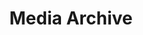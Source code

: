 ---
widget: pages
headless: true  # This file represents a page section.

# ... Put Your Section Options Here (title etc.) ...
title: Media Archive
subtitle: ''
  

# Position of this section on the page
weight: 20

content:
  # Filter content to display
  filters:
    # The folders to display content from
    folders:
      - post
    tag: 'media'
    category: ''
    publication_type: ''
    author: ''
    exclude_featured: false
    exclude_future: false
    exclude_past: false
  # Choose how many pages you would like to display (0 = all pages)
  count: 0
  # Choose how many pages you would like to offset by
  # Useful if you wish to show the first item in the Featured widget
  offset: 1
  # Field to sort by, such as Date or Title
  sort_by: 'Date'
  sort_ascending: false
  archive:
    enable: false
    text: See all blog posts
    link: post/
design:
  # Choose a listing view
  view: card
  # Choose how many columns the section has. Valid values: '1' or '2'.
  columns: '1'
---